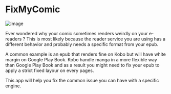 # FixMyComic

![image](https://user-images.githubusercontent.com/1911240/90847461-86450280-e3a5-11ea-9b9d-1f5a6f77e722.png)

Ever wondered why your comic sometimes renders weirdly on your e-readers ? This is most likely because the reader service you are using has a different behavior and probably needs a specific format from your epub. 

A common example is an epub that renders fine on Kobo but will have white margin on Google Play Book. Kobo handle manga in a more flexible way than Google Play Book and as a result you might need to fix your epub to apply a strict fixed layour on every pages.

This app will help you fix the common issue you can have with a specific engine.
